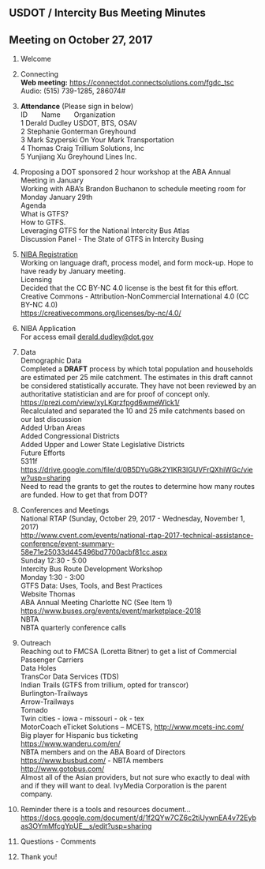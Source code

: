 

## USDOT / Intercity Bus Meeting Minutes     
## Meeting on October 27, 2017    

1. Welcome   

2. Connecting  
**Web meeting:**  https://connectdot.connectsolutions.com/fgdc_tsc   
Audio: (515) 739-1285, 286074#   

3. **Attendance** (Please sign in below)    
ID &nbsp; &nbsp; &nbsp; Name &nbsp; &nbsp; &nbsp; Organization      
1  Derald Dudley   USDOT, BTS, OSAV      
2  Stephanie Gonterman   Greyhound  
3  Mark Szyperski   On Your Mark Transportation  
4  Thomas Craig  Trillium Solutions, Inc  
5  Yunjiang Xu   Greyhound Lines Inc.  

4. Proposing a DOT sponsored 2 hour workshop at the ABA Annual Meeting in January  
Working with ABA’s Brandon Buchanon to schedule meeting room for Monday January 29th  
Agenda  
What is GTFS?  
How to GTFS.  
Leveraging GTFS for the National Intercity Bus Atlas  
Discussion Panel - The State of GTFS in Intercity Busing  

5. [NIBA Registration](https://maps.bts.dot.gov/arcgis/apps/webappviewer/index.html?id=dcfa01d8a7be4244b2a87848804b64e9)    
Working on language draft, process model,  and form mock-up.  Hope to have ready by January meeting.  
Licensing  
Decided that the CC BY-NC 4.0 license is the best fit for this effort.  
Creative Commons - Attribution-NonCommercial International 4.0 (CC BY-NC 4.0)  
https://creativecommons.org/licenses/by-nc/4.0/  

6. NIBA Application  
For access email derald.dudley@dot.gov   

7. Data  
Demographic Data  
Completed a **DRAFT** process by which total population and households are estimated per 25 mile catchment. The estimates in this draft cannot be considered statistically accurate. They have not been reviewed by an authoritative statistician and are for proof of concept only.  
https://prezi.com/view/xyLKqrzfpgd6wmeWlck1/  
Recalculated and separated the 10 and 25 mile catchments based on our last discussion  
Added Urban Areas  
Added Congressional Districts  
Added Upper and Lower State Legislative Districts  
Future Efforts  
5311f  
https://drive.google.com/file/d/0B5DYuG8k2YIKR3lGUVFrQXhiWGc/view?usp=sharing  
Need to read the grants to get the routes to determine how many routes are funded. How to get that from DOT?  

8. Conferences and Meetings  
National RTAP (Sunday, October 29, 2017 - Wednesday, November 1, 2017)  
http://www.cvent.com/events/national-rtap-2017-technical-assistance-conference/event-summary-58e71e25033d445496bd7700acbf81cc.aspx  
Sunday 12:30 - 5:00  
	Intercity Bus Route Development Workshop  
Monday 1:30 - 3:00  
	GTFS Data: Uses, Tools, and Best Practices  
Website Thomas  
ABA Annual Meeting Charlotte NC (See Item 1)  
https://www.buses.org/events/event/marketplace-2018  
NBTA   
NBTA quarterly conference calls  

9. Outreach  
Reaching out to FMCSA (Loretta Bitner) to get a list of Commercial Passenger Carriers  
Data Holes  
TransCor Data Services (TDS)  
Indian Trails (GTFS from trillium, opted for transcor)  
Burlington-Trailways  
Arrow-Trailways  
Tornado  
Twin cities - iowa - missouri - ok - tex  
MotorCoach eTicket Solutions – MCETS, http://www.mcets-inc.com/   
Big player for Hispanic bus ticketing  
https://www.wanderu.com/en/  
NBTA members and on the ABA Board of Directors  
https://www.busbud.com/ - NBTA members  
http://www.gotobus.com/  
Almost all of the Asian providers, but not sure who exactly to deal with and if they will want to deal. IvyMedia Corporation is the parent company.  

10. Reminder there is a tools and resources document...  
https://docs.google.com/document/d/1f2QYw7CZ6c2tiUywnEA4v72Eybas3OYmMfcgYpUE__s/edit?usp=sharing  

11. Questions - Comments  

12. Thank you!  
